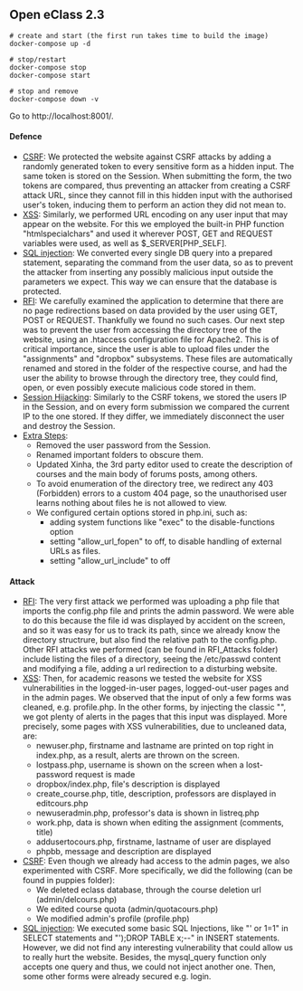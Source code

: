 ## Open eClass 2.3

```
# create and start (the first run takes time to build the image)
docker-compose up -d

# stop/restart
docker-compose stop
docker-compose start

# stop and remove
docker-compose down -v
```

Go to http://localhost:8001/.

#### Defence
- <ins>CSRF</ins>: We protected the website against CSRF attacks by adding a randomly generated token to every sensitive form as a hidden input. The same token is stored on the Session. When submitting the form, the two tokens are compared, thus preventing an attacker from creating a CSRF attack URL, since they cannot fill in this hidden input with the authorised user's token, inducing them to perform an action they did not mean to.
- <ins>XSS</ins>: Similarly, we performed URL encoding on any user input that may appear on the website. For this we employed the built-in PHP function "htmlspecialchars" and used it wherever POST, GET and REQUEST variables were used, as well as $_SERVER[PHP_SELF].
- <ins>SQL injection</ins>: We converted every single DB query into a prepared statement, separating the command from the user data, so as to prevent the attacker from inserting any possibly malicious input outside the parameters we expect. This way we can ensure that the database is protected.
- <ins>RFI</ins>: We carefully examined the application to determine that there are no page redirections based on data provided by the user using GET, POST or REQUEST. Thankfully we found no such cases. Our next step was to prevent the user from accessing the directory tree of the website, using an .htaccess configuration file for Apache2. This is of critical importance, since the user is able to upload files under the "assignments" and "dropbox" subsystems. These files are automatically renamed and stored in the folder of the respective course, and had the user the ability to browse through the directory tree, they could find, open, or even possibly execute malicious code stored in them.
- <ins>Session Hijacking</ins>: Similarly to the CSRF tokens, we stored the users IP in the Session, and on every form submission we compared the current IP to the one stored. If they differ, we immediately disconnect the user and destroy the Session.
- <ins>Extra Steps</ins>:
  - Removed the user password from the Session. 
  - Renamed important folders to obscure them.
  - Updated Xinha, the 3rd party editor used to create the description of courses and the main body of forums posts, among others.
  - To avoid enumeration of the directory tree, we redirect any 403 (Forbidden) errors to a custom 404 page, so the unauthorised user learns nothing about files he is not allowed to view. 
  - We configured certain options stored in php.ini, such as: 
    - adding system functions like "exec" to the disable-functions option
    - setting "allow_url_fopen" to off, to disable handling of external URLs as files.
    - setting "allow_url_include" to off
#### Attack
- <ins>RFI</ins>: The very first attack we performed was uploading a php file that imports the config.php file and prints the admin password. We were able to do this because the file id was displayed by accident on the screen, and so it was easy for us to track its path, since we already know the directory structrure, but also find the relative path to the config.php. Other RFI attacks we performed (can be found in RFI_Attacks folder) include listing the files of a directory, seeing the /etc/passwd content and modifying a file, adding a url redirection to a disturbing website.
- <ins>XSS</ins>: Then, for academic reasons we tested the website for XSS vulnerabilities in the logged-in-user pages, logged-out-user pages and in the admin pages. We observed that the input of only a few forms was cleaned, e.g. profile.php. In the other forms, by injecting the classic "<script>alert('attack')</script>", we got plenty of alerts in the pages that this input was displayed. More precisely, some pages with XSS vulnerabilities, due to uncleaned data, are:
   - newuser.php, firstname and lastname are printed on top right in index.php, as a result, alerts are thrown on the screen.
   - lostpass.php, username is shown on the screen when a lost-password request is made
   - dropbox/index.php, file's description is displayed
   - create_course.php, title, description, professors are displayed in editcours.php
   - newuseradmin.php, professor's data is shown in listreq.php
   - work.php, data is shown when editing the assignment (comments, title)
   - addusertocours.php,  firstname, lastname of user are displayed
   - phpbb, message and description are displayed
- <ins>CSRF</ins>: Even though we already had access to the admin pages, we also experimented with CSRF. More specifically, we did the following (can be found in puppies folder):
   - We deleted eclass database, through the course deletion url (admin/delcours.php)
   - We edited course quota (admin/quotacours.php)
   - We modified admin's profile (profile.php)
- <ins>SQL injection</ins>: We executed some basic SQL Injections, like "' or 1=1" in SELECT statements and "');DROP TABLE x;--" in INSERT statements. However, we did not find any interesting vulnerability that could allow us to really hurt the website. Besides, the mysql_query function only accepts one query and thus, we could not inject another one. Then, some other forms were already secured e.g. login.
